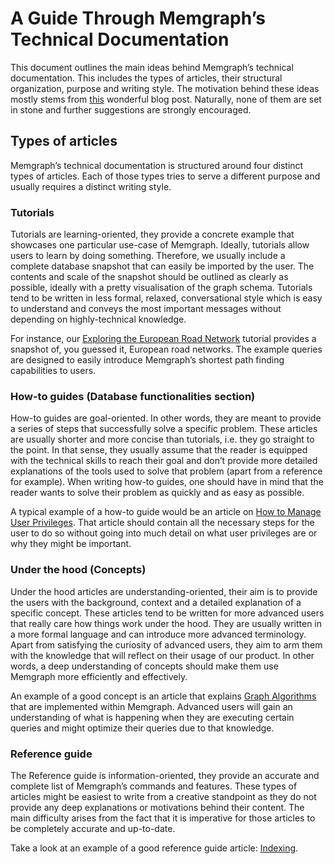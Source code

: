 # A Guide Through Memgraph’s Technical Documentation

This document outlines the main ideas behind Memgraph’s technical documentation.
This includes the types of articles, their structural organization, purpose and
writing style. The motivation behind these ideas mostly stems from
[this](https://www.divio.com/blog/documentation/) wonderful blog post.
Naturally, none of them are set in stone and further suggestions are strongly
encouraged.

## Types of articles
Memgraph’s technical documentation is structured around four distinct types of
articles. Each of those types tries to serve a different purpose and usually
requires a distinct writing style.

### Tutorials
Tutorials are learning-oriented, they provide a concrete example that showcases
one particular use-case of Memgraph. Ideally, tutorials allow users to learn by
doing something. Therefore, we usually include a complete database snapshot that
can easily be imported by the user. The contents and scale of the snapshot
should be outlined as clearly as possible, ideally with a pretty visualisation
of the graph schema. Tutorials tend to be written in less formal, relaxed,
conversational style which is easy to understand and conveys the most important
messages without depending on highly-technical knowledge.

For instance, our [Exploring the European Road
Network](docs/tutorials/analyzing-ted-talks.md) tutorial provides a snapshot of,
you guessed it, European road networks.  The example queries are designed to
easily introduce Memgraph’s shortest path finding capabilities to users.

### How-to guides (Database functionalities section)
How-to guides are goal-oriented. In other words, they are meant to provide a
series of steps that successfully solve a specific problem. These articles are
usually shorter and more concise than tutorials, i.e. they go straight to the
point. In that sense, they usually assume that the reader is equipped with the
technical skills to reach their goal and don’t provide more detailed
explanations of the tools used to solve that problem (apart from a reference for
example). When writing how-to guides, one should have in mind that the reader
wants to solve their problem as quickly and as easy as possible.

A typical example of a how-to guide would be an article on [How to Manage User
Privileges](docs/database-functionalities/manage-user-privileges.md). That
article should contain all the necessary steps for the user to do so without
going into much detail on what user privileges are or why they might be
important.

### Under the hood (Concepts)
Under the hood articles are understanding-oriented, their aim is to provide the
users with the background, context and a detailed explanation of a specific
concept. These articles tend to be written for more advanced users that really
care how things work under the hood. They are usually written in a more formal
language and can introduce more advanced terminology. Apart from satisfying the
curiosity of advanced users, they aim to arm them with the knowledge that will
reflect on their usage of our product. In other words, a deep understanding of
concepts should make them use Memgraph more efficiently and effectively.

An example of a good concept is an article that explains [Graph
Algorithms](docs/reference-guide/graph-algorithms.md) that are implemented within
Memgraph. Advanced users will gain an understanding of what is happening when
they are executing certain queries and might optimize their queries due to that
knowledge.

### Reference guide
The Reference guide is information-oriented, they provide an accurate and
complete list of Memgraph’s commands and features. These types of articles might
be easiest to write from a creative standpoint as they do not provide any deep
explanations or motivations behind their content. The main difficulty arises
from the fact that it is imperative for those articles to be completely accurate
and up-to-date.

Take a look at an example of a good reference guide article:
[Indexing](docs/reference-guide/indexing.md).


